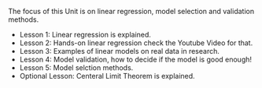 
The focus of this Unit is on linear regression, model selection and validation methods.
- Lesson 1: Linear regression is explained.
- Lesson 2: Hands-on linear regression check the Youtube Video for that.
- Lesson 3: Examples of linear models on real data in research.
- Lesson 4: Model validation, how to decide if the model is good enough!
- Lesson 5: Model selction methods. 
- Optional Lesson: Centeral Limit Theorem is explained.   
